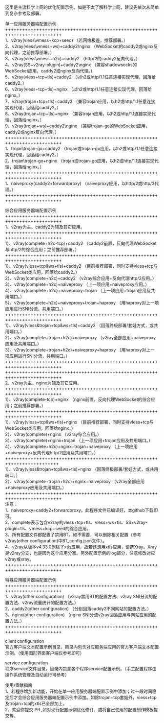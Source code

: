 这里是主流科学上网的优化配置示例。如是不太了解科学上网，建议先依次从简单到复杂参考及部署。

单一应用服务器端配置示例  
++++++++++++++++++++++++++++++++++++++++++++++++++++++++++++++++++++++++++  
1、v2ray(vless\vmess+kcp+seed) （若网络极差，推荐部署。）  
2、v2ray(vless\vmess+ws)+caddy2\nginx （WebSocket的caddy2或nginx反向代理，之前推荐部署。）  
3、v2ray(vless\vmess+h2c)+caddy2 （http/2的caddy2反向代理。）  
4、v2ray(SS+v2ray-plugin)+caddy2\nginx （兼容shadowsocks的WebSocket应用，caddy2或nginx反向代理。）  
5、v2ray(vless+tcp+tls)+caddy2 （以h2或http/1.1任意连接实现代理，回落给caddy2。）  
6、v2ray(vless+tcp+tls)+nginx （以h2或http/1.1任意连接实现代理，回落给nginx。）  
7、v2ray(trojan+tcp+tls)+caddy2 （兼容trojan应用，以h2或http/1.1任意连接实现代理，回落给caddy2。）  
8、v2ray(trojan+tcp+tls)+nginx （兼容trojan应用，以h2或http/1.1连接实现代理，回落给nginx。）  
9、v2ray(trojan+ws)+caddy2\nginx （兼容trojan-go的WebSocket应用，caddy2或nginx反向代理。）  
++++++++++++++++++++++++++++++++++++++++++++++++++++++++++++++++++++++++++  
1、trojan\trojan-go+caddy2 （trojan或trojan-go应用，以h2或http/1.1任意连接实现代理，回落给caddy2。）  
2、trojan\trojan-go+nginx （trojan或trojan-go应用，以h2或http/1.1连接实现代理，回落给nginx。）  
++++++++++++++++++++++++++++++++++++++++++++++++++++++++++++++++++++++++++  
1、naiveproxy(caddy2+forwardproxy) （naiveproxy应用，以http/2或http/3代理。）  
++++++++++++++++++++++++++++++++++++++++++++++++++++++++++++++++++++++++++  

综合应用服务器端配置示例  
++++++++++++++++++++++++++++++++++++++++++++++++++++++++++++++++++++++++++  
1、v2ray为主、caddy2为辅及其它应用。  
++++++++++++++++++++++++++++++++++++++++++++++++++++++++++++++++++++++++++  
1）、v2ray(complete+h2c-tcp)+caddy2 （caddy2前置，反向代理WebSocket与http/2的综合应用；之前推荐部署。）  
++++++++++++++++++++++++++++++++++++++++++++++++++++++++++++++++++++++++++  
1）、v2ray(vless+tcp&ws+tls)+caddy2 （目前推荐部署，同时支持vless+tcp与WebSocket类应用，回落给caddy2。）  
2）、v2ray(complete+h2c)+caddy2 （v2ray综合应用+反向代理http/2应用。）  
3）、v2ray(complete+h2c)+naiveproxy （上一项应用+naiveproxy应用。）  
4）、v2ray(complete+h2c)+naiveproxy+trojan （上一项应用+trojan应用及共用端口。）  
5）、v2ray(complete+h2c)+naiveproxy+trojan+haproxy （用haproxy对上一项应用进行SNI分流，共用端口。）  
++++++++++++++++++++++++++++++++++++++++++++++++++++++++++++++++++++++++++  
1）、v2ray(vless&trojan+tcp&ws+tls)+caddy2 （回落终极部署/套娃方式，或共用端口。）  
2）、v2ray(complete+trojan+h2c)+naiveproxy （v2ray全部应用+naiveproxy应用及共用端口。）  
3）、v2ray(complete+trojan+h2c)+naiveproxy+haproxy （用haproxy对上一项应用进行SNI分流，共用端口。）  
++++++++++++++++++++++++++++++++++++++++++++++++++++++++++++++++++++++++++  
++++++++++++++++++++++++++++++++++++++++++++++++++++++++++++++++++++++++++  
2、v2ray为主、nginx为辅及其它应用。  
++++++++++++++++++++++++++++++++++++++++++++++++++++++++++++++++++++++++++  
1）、v2ray(complete-tcp)+nginx （nginx前置，反向代理WebSocket的综合应用；之前推荐部署。）  
++++++++++++++++++++++++++++++++++++++++++++++++++++++++++++++++++++++++++  
1）、v2ray(vless+tcp&ws+tls)+nginx （目前推荐部署，同时支持vless+tcp与WebSocket类应用，回落给nginx。）  
2）、v2ray(complete)+nginx （v2ray综合应用。）  
3）、v2ray(complete)+nginx+trojan （上一项应用+trojan应用及共用端口。）  
4）、v2ray(complete+h2c)+nginx+trojan+naiveproxy （上一项应用+naiveproxy+反向代理http/2应用及共用端口。）  
+++++++++++++++++++++++++++++++++++++++++++++++++++++++++++++++++++++++++  
1）、v2ray(vless&trojan+tcp&ws+tls)+nginx （回落终极部署/套娃方式，或共用端口。）  
2）、v2ray(complete+trojan+h2c)+nginx+naiveproxy （v2ray全部应用+naiveproxy应用及共用端口。）  
++++++++++++++++++++++++++++++++++++++++++++++++++++++++++++++++++++++++++  
注意：  
1、naiveproxy=caddy2+forwardproxy。此程序文件已编译好，本github下载即可。  
2、complete表示包含v2ray的vless+tcp+tls、vless+ws+tls、SS+v2ray-plugin+tls、vmess+kcp+seed的综合应用。  
3、所有配置文件都配置了禁用BT。如不需要，可以删除相关配置（参考v2ray(other configuration)中BT_config.json文件）。  
4、v2ray从版本v4.33.0删除了xtls应用，故若还想用xtls应用，请选Xray。Xray是v2ray分支，也是因为这个应用分家。另外配置示例的log部分，注意修改对应v2ray或xray。
++++++++++++++++++++++++++++++++++++++++++++++++++++++++++++++++++++++++++  

特殊应用服务器端配置示例  
++++++++++++++++++++++++++++++++++++++++++++++++++++++++++++++++++++++++++  
1、v2ray(other configuration) （v2ray禁用BT的配置方法、v2ray SNI分流的配置方法、v2ray流量统计的配置方法。）  
2、caddy2(other configuration) （分别回落caddy2不同网站的配置方法。）  
3、nginx(other configuration) （nginx SNI分流v2ray回落应用与网站应用的配置方法。）  
++++++++++++++++++++++++++++++++++++++++++++++++++++++++++++++++++++++++++  

client configuration  
官方客户端文本配置示例目录，目录内包含对应服务端应用的官方客户端文本配置示例。（使用图形界面客户端仅参考即可）

service configuration  
程序service文件目录，目录内包含各个程序service配置示例。（手工配置程序由操作系统管理及自动运行可参考）

使用/贡献指南  
1、若程序增加新功能，开始在单一应用服务器端配置示例中添加；过一段时间稳定后才会综合应用服务器端配置示例中添加。如除trojan+tcp套娃外，vless+tcp及trojan+tcp的xtls已全部加上。  
2、欢迎你提交 PR ,如对现行配置示例优化修订，或将自己使用的配置制作模板提交等。
